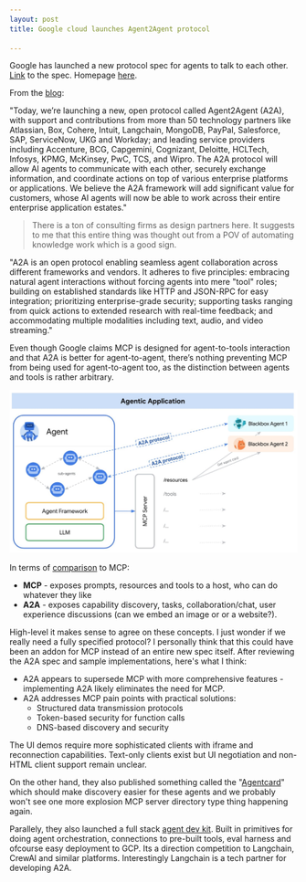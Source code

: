 ```yaml
---
layout: post
title: Google cloud launches Agent2Agent protocol 

---
```


Google has launched a new protocol spec for agents to talk to each other. [Link](https://github.com/google/A2A) to the spec. Homepage [here](https://google.github.io/A2A/#/). 

From the [blog](https://developers.googleblog.com/en/a2a-a-new-era-of-agent-interoperability/): 

"Today, we’re launching a new, open protocol called Agent2Agent (A2A), with support and contributions from more than 50 technology partners like Atlassian, Box, Cohere, Intuit, Langchain, MongoDB, PayPal, Salesforce, SAP, ServiceNow, UKG and Workday; and leading service providers including Accenture, BCG, Capgemini, Cognizant, Deloitte, HCLTech, Infosys, KPMG, McKinsey, PwC, TCS, and Wipro. The A2A protocol will allow AI agents to communicate with each other, securely exchange information, and coordinate actions on top of various enterprise platforms or applications. We believe the A2A framework will add significant value for customers, whose AI agents will now be able to work across their entire enterprise application estates."

> There is a ton of consulting firms as design partners here. It suggests to me that this entire thing was thought out from a POV of automating knowledge work which is a good sign. 

"A2A is an open protocol enabling seamless agent collaboration across different frameworks and vendors. It adheres to five principles: embracing natural agent interactions without forcing agents into mere "tool" roles; building on established standards like HTTP and JSON-RPC for easy integration; prioritizing enterprise-grade security; supporting tasks ranging from quick actions to extended research with real-time feedback; and accommodating multiple modalities including text, audio, and video streaming."

Even though Google claims MCP is designed for agent-to-tools interaction and that A2A is better for agent-to-agent, there’s nothing preventing MCP from being used for agent-to-agent too, as the distinction between agents and tools is rather arbitrary. 

<div align = "center">
<img  src="/assets/files/agent1.png">
</div>

In terms of [comparison](https://google.github.io/A2A/#/topics/a2a_and_mcp) to MCP: 
- **MCP** - exposes prompts, resources and tools to a host, who can do whatever they like
- **A2A** - exposes capability discovery, tasks, collaboration/chat, user experience discussions (can we embed an image or or a website?).

High-level it makes sense to agree on these concepts. I just wonder if we really need a fully specified protocol? I personally think that this could have been an addon for MCP instead of an entire new spec itself. After reviewing the A2A spec and sample implementations, here's what I think: 

- A2A appears to supersede MCP with more comprehensive features - implementing A2A likely eliminates the need for MCP.
- A2A addresses MCP pain points with practical solutions:
  - Structured data transmission protocols
  - Token-based security for function calls
  - DNS-based discovery and security

The UI demos require more sophisticated clients with iframe and reconnection capabilities. Text-only clients exist but UI negotiation and non-HTML client support remain unclear.

On the other hand, they also published something called the "[Agentcard](https://github.com/google/A2A/blob/main/demo/ui/utils/agent_card.py)" which should make discovery easier for these agents and we probably won't see one more explosion MCP server directory type thing happening again. 

Parallely, they also launched a full stack [agent dev kit](https://google.github.io/adk-docs/#what-is-agent-development-kit). Built in primitives for doing agent orchestration, connections to pre-built tools, eval harness and ofcourse easy deployment to GCP. Its a direction competition to Langchain, CrewAI and similar platforms. Interestingly Langchain is a tech partner for developing A2A. 

